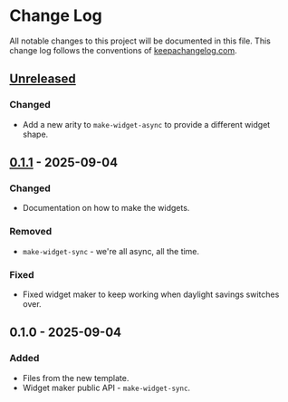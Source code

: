 # Change Log
All notable changes to this project will be documented in this file. This change log follows the conventions of [keepachangelog.com](http://keepachangelog.com/).

## [Unreleased]
### Changed
- Add a new arity to `make-widget-async` to provide a different widget shape.

## [0.1.1] - 2025-09-04
### Changed
- Documentation on how to make the widgets.

### Removed
- `make-widget-sync` - we're all async, all the time.

### Fixed
- Fixed widget maker to keep working when daylight savings switches over.

## 0.1.0 - 2025-09-04
### Added
- Files from the new template.
- Widget maker public API - `make-widget-sync`.

[Unreleased]: https://sourcehost.site/your-name/ecommerce/compare/0.1.1...HEAD
[0.1.1]: https://sourcehost.site/your-name/ecommerce/compare/0.1.0...0.1.1
